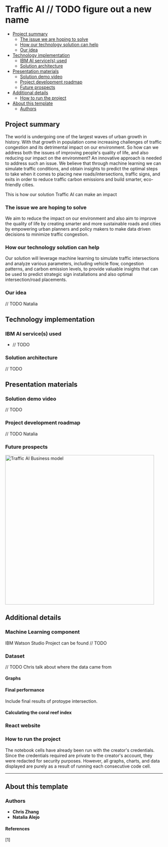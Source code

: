 # Traffic AI // TODO figure out a new name

- [Project summary](#project-summary)
  - [The issue we are hoping to solve](#the-issue-we-are-hoping-to-solve)
  - [How our technology solution can help](#how-our-technology-solution-can-help)
  - [Our idea](#our-idea)
- [Technology implementation](#technology-implementation)
  - [IBM AI service(s) used](#ibm-ai-services-used)
  - [Solution architecture](#solution-architecture)
- [Presentation materials](#presentation-materials)
  - [Solution demo video](#solution-demo-video)
  - [Project development roadmap](#project-development-roadmap)
  - [Future prospects](#future-prospects)
- [Additional details](#additional-details)
  - [How to run the project](#how-to-run-the-project)
- [About this template](#about-this-template)
  - [Authors](#authors)

## Project summary

The world is undergoing one of the largest waves of urban growth in history. With that growth in population come increasing challenges of traffic congestion and its detrimental impact on our environment. So how can we address both the issues of improving people's quality of life, and also reducing our impact on the environment? An innovative approach is needed to address such an issue. We believe that through machine learning we can simulate traffic conditions, and obtain insights to predict the optimal steps to take when it comes to placing new roads/intersections, traffic signs, and exits in order to reduce traffic carbon emissions and build smarter, eco-friendly cities.

This is how our solution Traffic AI can make an impact


### The issue we are hoping to solve

We aim to reduce the impact on our environment and also aim to improve the quality of life by creating smarter and more sustainable roads and cities by empowering urban planners and policy makers to make data driven decisions to minimize traffic congestion.

### How our technology solution can help

Our solution will leverage machine learning to simulate traffic intersections and analyze various parameters, including vehicle flow, congestion patterns, and carbon emission levels, to provide valuable insights that can be used to predict strategic sign installations and also optimal intersection/road placements.

### Our idea

// TODO Natalia

## Technology implementation

### IBM AI service(s) used

- // TODO

### Solution architecture

// TODO

## Presentation materials

### Solution demo video

// TODO

### Project development roadmap

// TODO Natalia

### Future prospects
<img width="476" alt="Traffic AI Business model" src="https://github.com/chriszhang08/TrafficAI/assets/130103153/f0ae30ec-c527-4f7b-95e8-2fd5730cc490">



## Additional details

### Machine Learning component

IBM Watson Studio Project can be found // TODO

### Dataset

// TODO Chris talk about where the data came from

#### Graphs


#### Final performance

Include final results of protoype intersection.

#### Calculating the coral reef index


### React website

### How to run the project

The notebook cells have already been run with the creator's credentials. Since the credentials required are private to the creator's account, they were redacted for security purposes. However, all graphs, charts, and data displayed are purely as a result of running each consecutive code cell.

---

## About this template

### Authors

- **Chris Zhang**
- **Natalia Alejo**

#### References

[1] 
